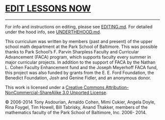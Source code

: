 # [EDIT LESSONS NOW](http://prose.anandthakker.net)

-------

For info and instructions on editing, please see [EDITING.md](EDITING.md).
For detailed under the hood info, see [UNDERTHEHOOD.md](UNDERTHEHOOD.md).

This curriculum was written by members (past and present) of the upper school math department at the 
Park School of Baltimore. This was possible thanks to Park School’s F. Parvin Sharpless Faculty and Curricular Advancement (FACA) program, which supports faculty every summer in major curricular projects. In addition to the support of FACA by the Nathan L. Cohen Faculty Enhancement fund and the Joseph Meyerhoff FACA fund, this project was also funded by grants from the E. E. Ford Foundation, the Benedict Foundation, Josh and Genine Fidler, and an anonymous donor.

This work is licensed under a [Creative Commons Attribution-NonCommercial-ShareAlike 3.0 Unported License](http://creativecommons.org/licenses/by-nc-sa/3.0/).

© 2006-2014 Tony Asdourian, Arnaldo Cohen, Mimi Cukier, Angela Doyle, Rina Foygel, Tim Howell, Bill 
Tabrisky, Anand Thakker, members of the mathematics faculty of the Park School of Baltimore, Inc. 2006- 
2014.
